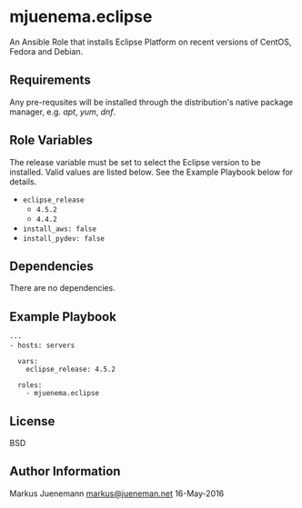 mjuenema.eclipse
================

An Ansible Role that installs Eclipse Platform on recent versions of CentOS, Fedora and Debian.


Requirements
------------

Any pre-requsites will be installed through the distribution's native package manager, e.g.
*apt*, *yum*, *dnf*.


Role Variables
--------------

The release variable must be set to select the Eclipse version to be installed. Valid values are
listed below. See the Example Playbook below for details.

* ```eclipse_release```
  * ```4.5.2```
  * ```4.4.2```
* ```install_aws: false```
* ```install_pydev: false```

Dependencies
------------

There are no dependencies.


Example Playbook
----------------

```
---
- hosts: servers

  vars:
    eclipse_release: 4.5.2

  roles:
    - mjuenema.eclipse

```

License
-------

BSD

Author Information
------------------

Markus Juenemann
markus@jueneman.net
16-May-2016

